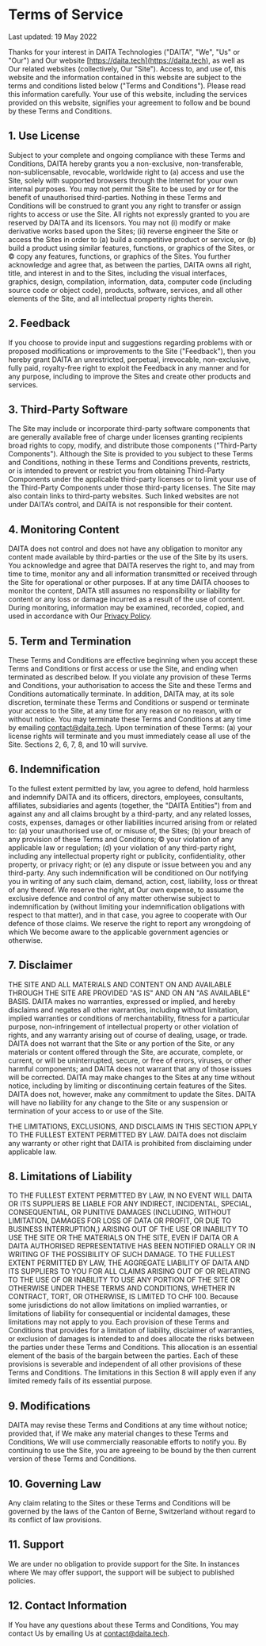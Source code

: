 # Terms of Service

Last updated: 19 May 2022

Thanks for your interest in DAITA Technologies ("DAITA", "We", "Us" or "Our") and Our website [https://daita.tech](https://daita.tech), as well as Our related websites (collectively, Our "Site"). Access to, and use of, this website and the information contained in this website are subject to the terms and conditions listed below ("Terms and Conditions"). Please read this information carefully. Your use of this website, including the services provided on this website, signifies your agreement to follow and be bound by these Terms and Conditions.

## 1. Use License

Subject to your complete and ongoing compliance with these Terms and Conditions, DAITA hereby grants you a non-exclusive, non-transferable, non-sublicensable, revocable, worldwide right to (a) access and use the Site, solely with supported browsers through the Internet for your own internal purposes. You may not permit the Site to be used by or for the benefit of unauthorised third-parties. Nothing in these Terms and Conditions will be construed to grant you any right to transfer or assign rights to access or use the Site. All rights not expressly granted to you are reserved by DAITA and its licensors. You may not (i) modify or make derivative works based upon the Sites; (ii) reverse engineer the Site or access the Sites in order to (a) build a competitive product or service, or (b) build a product using similar features, functions, or graphics of the Sites, or © copy any features, functions, or graphics of the Sites. You further acknowledge and agree that, as between the parties, DAITA owns all right, title, and interest in and to the Sites, including the visual interfaces, graphics, design, compilation, information, data, computer code (including source code or object code), products, software, services, and all other elements of the Site, and all intellectual property rights therein.

## 2. Feedback

If you choose to provide input and suggestions regarding problems with or proposed modifications or improvements to the Site ("Feedback"), then you hereby grant DAITA an unrestricted, perpetual, irrevocable, non-exclusive, fully paid, royalty-free right to exploit the Feedback in any manner and for any purpose, including to improve the Sites and create other products and services.

## 3. Third-Party Software

The Site may include or incorporate third-party software components that are generally available free of charge under licenses granting recipients broad rights to copy, modify, and distribute those components ("Third-Party Components"). Although the Site is provided to you subject to these Terms and Conditions, nothing in these Terms and Conditions prevents, restricts, or is intended to prevent or restrict you from obtaining Third-Party Components under the applicable third-party licenses or to limit your use of the Third-Party Components under those third-party licenses. The Site may also contain links to third-party websites. Such linked websites are not under DAITA’s control, and DAITA is not responsible for their content.

## 4. Monitoring Content

DAITA does not control and does not have any obligation to monitor any content made available by third-parties or the use of the Site by its users. You acknowledge and agree that DAITA reserves the right to, and may from time to time, monitor any and all information transmitted or received through the Site for operational or other purposes. If at any time DAITA chooses to monitor the content, DAITA still assumes no responsibility or liability for content or any loss or damage incurred as a result of the use of content. During monitoring, information may be examined, recorded, copied, and used in accordance with Our [Privacy Policy](/we-take-your-privacy-seriously).

## 5. Term and Termination

These Terms and Conditions are effective beginning when you accept these Terms and Conditions or first access or use the Site, and ending when terminated as described below. If you violate any provision of these Terms and Conditions, your authorisation to access the Site and these Terms and Conditions automatically terminate. In addition, DAITA may, at its sole discretion, terminate these Terms and Conditions or suspend or terminate your access to the Site, at any time for any reason or no reason, with or without notice. You may terminate these Terms and Conditions at any time by emailing [contact@daita.tech](mailto:contact@daita.tech?subject=DAITA%20Platform%20User%20Enquiry). Upon termination of these Terms: (a) your license rights will terminate and you must immediately cease all use of the Site. Sections 2, 6, 7, 8, and 10 will survive.

## 6. Indemnification

To the fullest extent permitted by law, you agree to defend, hold harmless and indemnify DAITA and its officers, directors, employees, consultants, affiliates, subsidiaries and agents (together, the "DAITA Entities") from and against any and all claims brought by a third-party, and any related losses, costs, expenses, damages or other liabilities incurred arising from or related to: (a) your unauthorised use of, or misuse of, the Sites; (b) your breach of any provision of these Terms and Conditions; © your violation of any applicable law or regulation; (d) your violation of any third-party right, including any intellectual property right or publicity, confidentiality, other property, or privacy right; or (e) any dispute or issue between you and any third-party. Any such indemnification will be conditioned on Our notifying you in writing of any such claim, demand, action, cost, liability, loss or threat of any thereof. We reserve the right, at Our own expense, to assume the exclusive defence and control of any matter otherwise subject to indemnification by (without limiting your indemnification obligations with respect to that matter), and in that case, you agree to cooperate with Our defence of those claims. We reserve the right to report any wrongdoing of which We become aware to the applicable government agencies or otherwise.

## 7. Disclaimer

THE SITE AND ALL MATERIALS AND CONTENT ON AND AVAILABLE THROUGH THE SITE ARE PROVIDED "AS IS" AND ON AN "AS AVAILABLE" BASIS. DAITA makes no warranties, expressed or implied, and hereby disclaims and negates all other warranties, including without limitation, implied warranties or conditions of merchantability, fitness for a particular purpose, non-infringement of intellectual property or other violation of rights, and any warranty arising out of course of dealing, usage, or trade. DAITA does not warrant that the Site or any portion of the Site, or any materials or content offered through the Site, are accurate, complete, or current, or will be uninterrupted, secure, or free of errors, viruses, or other harmful components; and DAITA does not warrant that any of those issues will be corrected. DAITA may make changes to the Sites at any time without notice, including by limiting or discontinuing certain features of the Sites. DAITA does not, however, make any commitment to update the Sites. DAITA will have no liability for any change to the Site or any suspension or termination of your access to or use of the Site.

THE LIMITATIONS, EXCLUSIONS, AND DISCLAIMS IN THIS SECTION APPLY TO THE FULLEST EXTENT PERMITTED BY LAW. DAITA does not disclaim any warranty or other right that DAITA is prohibited from disclaiming under applicable law.

## 8. Limitations of Liability

TO THE FULLEST EXTENT PERMITTED BY LAW, IN NO EVENT WILL DAITA OR ITS SUPPLIERS BE LIABLE FOR ANY INDIRECT, INCIDENTAL, SPECIAL, CONSEQUENTIAL, OR PUNITIVE DAMAGES (INCLUDING, WITHOUT LIMITATION, DAMAGES FOR LOSS OF DATA OR PROFIT, OR DUE TO BUSINESS INTERRUPTION,) ARISING OUT OF THE USE OR INABILITY TO USE THE SITE OR THE MATERIALS ON THE SITE, EVEN IF DAITA OR A DAITA AUTHORISED REPRESENTATIVE HAS BEEN NOTIFIED ORALLY OR IN WRITING OF THE POSSIBILITY OF SUCH DAMAGE. TO THE FULLEST EXTENT PERMITTED BY LAW, THE AGGREGATE LIABILITY OF DAITA AND ITS SUPPLIERS TO YOU FOR ALL CLAIMS ARISING OUT OF OR RELATING TO THE USE OF OR INABILITY TO USE ANY PORTION OF THE SITE OR OTHERWISE UNDER THESE TERMS AND CONDITIONS, WHETHER IN CONTRACT, TORT, OR OTHERWISE, IS LIMITED TO CHF 100. Because some jurisdictions do not allow limitations on implied warranties, or limitations of liability for consequential or incidental damages, these limitations may not apply to you.
Each provision of these Terms and Conditions that provides for a limitation of liability, disclaimer of warranties, or exclusion of damages is intended to and does allocate the risks between the parties under these Terms and Conditions. This allocation is an essential element of the basis of the bargain between the parties. Each of these provisions is severable and independent of all other provisions of these Terms and Conditions. The limitations in this Section 8 will apply even if any limited remedy fails of its essential purpose.

## 9. Modifications

DAITA may revise these Terms and Conditions at any time without notice; provided that, if We make any material changes to these Terms and Conditions, We will use commercially reasonable efforts to notify you. By continuing to use the Site, you are agreeing to be bound by the then current version of these Terms and Conditions.

## 10. Governing Law

Any claim relating to the Sites or these Terms and Conditions will be governed by the laws of the Canton of Berne, Switzerland without regard to its conflict of law provisions.

## 11. Support

We are under no obligation to provide support for the Site. In instances where We may offer support, the support will be subject to published policies.

## 12. Contact Information

If You have any questions about these Terms and Conditions, You may contact Us by emailing Us at [contact@daita.tech](mailto:contact@daita.tech?subject=DAITA%20Platform%20User%20Enquiry).
